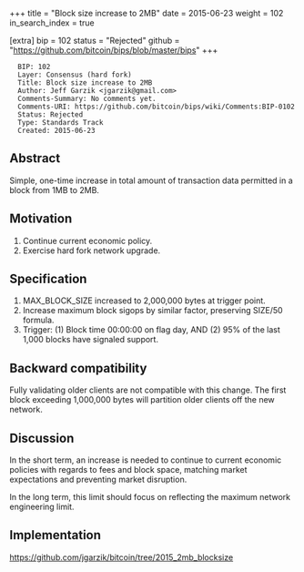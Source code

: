 +++
title = "Block size increase to 2MB"
date = 2015-06-23
weight = 102
in_search_index = true

[extra]
bip = 102
status = "Rejected"
github = "https://github.com/bitcoin/bips/blob/master/bips"
+++

      BIP: 102
      Layer: Consensus (hard fork)
      Title: Block size increase to 2MB
      Author: Jeff Garzik <jgarzik@gmail.com>
      Comments-Summary: No comments yet.
      Comments-URI: https://github.com/bitcoin/bips/wiki/Comments:BIP-0102
      Status: Rejected
      Type: Standards Track
      Created: 2015-06-23

## Abstract

Simple, one-time increase in total amount of transaction data permitted
in a block from 1MB to 2MB.

## Motivation

1.  Continue current economic policy.
2.  Exercise hard fork network upgrade.

## Specification

1.  MAX\_BLOCK\_SIZE increased to 2,000,000 bytes at trigger point.
2.  Increase maximum block sigops by similar factor, preserving SIZE/50
    formula.
3.  Trigger: (1) Block time 00:00:00 on flag day, AND (2) 95% of the
    last 1,000 blocks have signaled support.

## Backward compatibility

Fully validating older clients are not compatible with this change. The
first block exceeding 1,000,000 bytes will partition older clients off
the new network.

## Discussion

In the short term, an increase is needed to continue to current economic
policies with regards to fees and block space, matching market
expectations and preventing market disruption.

In the long term, this limit should focus on reflecting the maximum
network engineering limit.

## Implementation

<https://github.com/jgarzik/bitcoin/tree/2015_2mb_blocksize>
